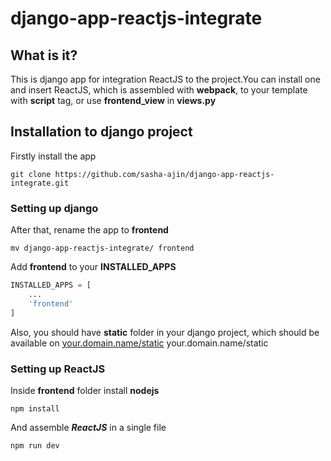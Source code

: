 # django-app-reactjs-integrate

## What is it?
 
This is django app for integration ReactJS to the project.You can install one and insert ReactJS, which is assembled with **webpack**, to your template with **script** tag, or use **frontend_view** in **views.py**

## Installation to django project 

Firstly install the app 

```
git clone https://github.com/sasha-ajin/django-app-reactjs-integrate.git
```
### Setting up django 
After that, rename the app to **frontend**

```
mv django-app-reactjs-integrate/ frontend
```

Add **frontend** to your **INSTALLED_APPS**

```python
INSTALLED_APPS = [
    ...
    'frontend'
]
```

Also, you should have **static** folder in your django project, which should be available on [your.domain.name/static](https://your.domain.name/static) your.domain.name/static

### Setting up ReactJS

Inside **frontend** folder install **nodejs**

```
npm install
```

And assemble ***ReactJS*** in a single file

```
npm run dev
```
